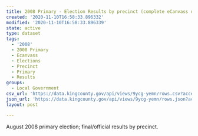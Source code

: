 ```yaml
---
title: 2008 Primary - Election Results by precinct (complete eCanvass dataset)
created: '2020-11-10T16:58:33.896332'
modified: '2020-11-10T16:58:33.896339'
state: active
type: dataset
tags:
  - '2008'
  - 2008 Primary
  - Ecanvass
  - Elections
  - Precinct
  - Primary
  - Results
groups:
  - Local Government
csv_url: 'https://data.kingcounty.gov/api/views/9ycg-yemn/rows.csv?accessType=DOWNLOAD'
json_url: 'https://data.kingcounty.gov/api/views/9ycg-yemn/rows.json?accessType=DOWNLOAD'
layout: post

---
```

August 2008 primary election; final/official results by precinct.
